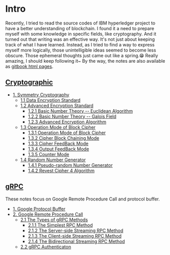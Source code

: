 # Intro
Recently, I tried to read the source codes of IBM hyperledger project to have a better understanding of blockchain.
I found it a need to prepare myself with some knowledge in specific fields, like cryptography. 
And it turned out that writing was an effective way.  It's not just about keeping track of what I have learned. 
Instead, as I tried to find a way to express myself more logically, those unintelligible ideas seemed to become less obscure. 
Those ephemeral thoughts just came out like a spring.😁 Really amazing, I should keep following it~ 
  By the way, the notes are also available as [gitbook html pages](https://xyzlol.gitbooks.io/notes/content/).

## [Cryptographic](./crypto)
  * [1. Symmetry Cryptography ](crypto/sym_crypto/README.md)
    * [1.1 Data Encryption Standard](crypto/sym_crypto/des/des.md)
    * [1.2 Advanced Encryption Standard](crypto/sym_crypto/aes/README.md)
      * [1.2.1 Basic Number Theory -- Euclidean Algorithm ](crypto/sym_crypto/aes/euclid.md)
      * [1.2.2 Basic Number Theory -- Galois Field ](crypto/sym_crypto/aes/galois.md)
      * [1.2.3 Advanced Encryption Algorithm](crypto/sym_crypto/aes/aes.md)
    * [1.3 Operation Mode of Block Cipher](crypto/sym_crypto/operation_mode/README.md)
      * [1.3.1 Operation Mode of Block Cipher](crypto/sym_crypto/operation_mode/1_blockciphermode.md)
      * [1.3.2 Cipher Block Chaining Mode](crypto/sym_crypto/operation_mode/2_cbc.md)
      * [1.3.3 Cipher FeedBack Mode](crypto/sym_crypto/operation_mode/3_cfb.md)
      * [1.3.4 Output FeedBack Mode](crypto/sym_crypto/operation_mode/4_ofb.md)
      * [1.3.5 Counter Mode](crypto/sym_crypto/operation_mode/5_ctr.md)
    * [1.4 Random Number Generator](crypto/sym_crypto/randnum/README.md)
      * [1.4.1 Pseudo-random Number Generator](crypto/sym_crypto/randnum/prng.md)
      * [1.4.2 Revest Cipher 4 Algorithm](crypto/sym_crypto/randnum/rc4.md)

## [gRPC](./grpc)
 These notes focus on Google Remote Procedure Call and protocol buffer.
  * [1. Google Protocol Buffer](grpc/proto.md)
  * [2. Google Remote Procedure Call](grpc/grpc.md)
    * [2.1 The Types of gRPC Methods](grpc/method/README.md)
      * [2.1.1 The Simplest RPC Method](grpc/method/simple.md)
      * [2.1.2 The Server-side Streaming RPC Method](grpc/method/serverstream.md)
      * [2.1.3 The Client-side Streaming RPC Method](grpc/method/clientstream.md)
      * [2.1.4 The Bidirectional Streaming RPC Method](grpc/method/bistream.md)
    * [2.2 gRPC Authenticaton](grpc/grpc_auth.md)
